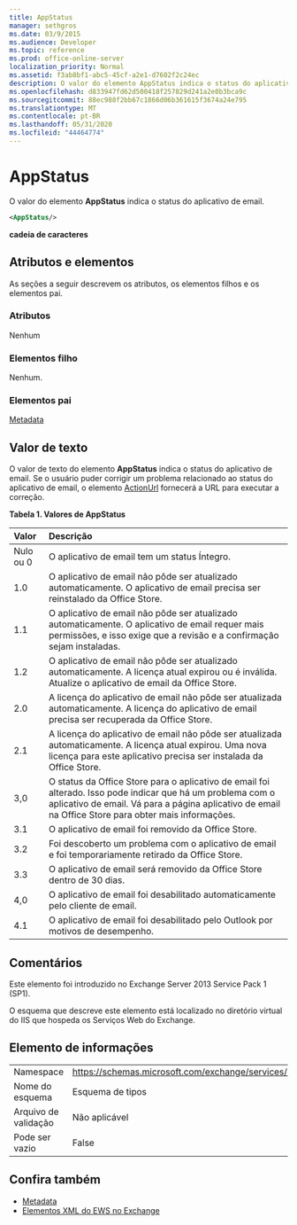 ```yaml
---
title: AppStatus
manager: sethgros
ms.date: 03/9/2015
ms.audience: Developer
ms.topic: reference
ms.prod: office-online-server
localization_priority: Normal
ms.assetid: f3ab8bf1-abc5-45cf-a2e1-d7602f2c24ec
description: O valor do elemento AppStatus indica o status do aplicativo de email.
ms.openlocfilehash: d833947fd62d500418f257829d241a2e0b3bca9c
ms.sourcegitcommit: 88ec988f2bb67c1866d06b361615f3674a24e795
ms.translationtype: MT
ms.contentlocale: pt-BR
ms.lasthandoff: 05/31/2020
ms.locfileid: "44464774"
---
```

# <a name="appstatus"></a>AppStatus

O valor do elemento **AppStatus** indica o status do aplicativo de email. 
  
```XML
<AppStatus/>
```

 **cadeia de caracteres**
## <a name="attributes-and-elements"></a>Atributos e elementos

As seções a seguir descrevem os atributos, os elementos filhos e os elementos pai.
  
### <a name="attributes"></a>Atributos

Nenhum
  
### <a name="child-elements"></a>Elementos filho

Nenhum.
  
### <a name="parent-elements"></a>Elementos pai

[Metadata](metadata-ex15websvcsotherref.md)
  
## <a name="text-value"></a>Valor de texto

O valor de texto do elemento **AppStatus** indica o status do aplicativo de email. Se o usuário puder corrigir um problema relacionado ao status do aplicativo de email, o elemento [ActionUrl](actionurl.md) fornecerá a URL para executar a correção. 
  
**Tabela 1. Valores de AppStatus**

|**Valor**|**Descrição**|
|:-----|:-----|
|Nulo ou 0  <br/> |O aplicativo de email tem um status Íntegro.  <br/> |
|1.0  <br/> |O aplicativo de email não pôde ser atualizado automaticamente. O aplicativo de email precisa ser reinstalado da Office Store.  <br/> |
|1.1  <br/> |O aplicativo de email não pôde ser atualizado automaticamente. O aplicativo de email requer mais permissões, e isso exige que a revisão e a confirmação sejam instaladas.  <br/> |
|1.2  <br/> |O aplicativo de email não pôde ser atualizado automaticamente. A licença atual expirou ou é inválida. Atualize o aplicativo de email da Office Store.  <br/> |
|2.0  <br/> |A licença do aplicativo de email não pôde ser atualizada automaticamente. A licença do aplicativo de email precisa ser recuperada da Office Store.  <br/> |
|2.1  <br/> |A licença do aplicativo de email não pôde ser atualizada automaticamente. A licença atual expirou. Uma nova licença para este aplicativo precisa ser instalada da Office Store.  <br/> |
|3,0  <br/> |O status da Office Store para o aplicativo de email foi alterado. Isso pode indicar que há um problema com o aplicativo de email. Vá para a página aplicativo de email na Office Store para obter mais informações.  <br/> |
|3.1  <br/> |O aplicativo de email foi removido da Office Store.  <br/> |
|3.2  <br/> |Foi descoberto um problema com o aplicativo de email e foi temporariamente retirado da Office Store.  <br/> |
|3.3  <br/> |O aplicativo de email será removido da Office Store dentro de 30 dias.  <br/> |
|4,0  <br/> |O aplicativo de email foi desabilitado automaticamente pelo cliente de email.  <br/> |
|4.1  <br/> |O aplicativo de email foi desabilitado pelo Outlook por motivos de desempenho.  <br/> |
   
## <a name="remarks"></a>Comentários

Este elemento foi introduzido no Exchange Server 2013 Service Pack 1 (SP1).
  
O esquema que descreve este elemento está localizado no diretório virtual do IIS que hospeda os Serviços Web do Exchange.
  
## <a name="element-information"></a>Elemento de informações

|||
|:-----|:-----|
|Namespace  <br/> | https://schemas.microsoft.com/exchange/services/2006/types  <br/> |
|Nome do esquema  <br/> |Esquema de tipos  <br/> |
|Arquivo de validação  <br/> |Não aplicável  <br/> |
|Pode ser vazio  <br/> |False  <br/> |
   
## <a name="see-also"></a>Confira também

- [Metadata](metadata-ex15websvcsotherref.md)
- [Elementos XML do EWS no Exchange](ews-xml-elements-in-exchange.md)

